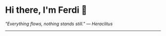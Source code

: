 <h1>Hi there, I'm Ferdi 👋</h1>

<p><em>
  "Everything flows, nothing stands still." — Heraclitus
</em></p>

---

